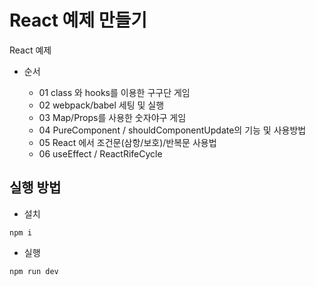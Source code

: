 # React 예제 만들기

React 예제

- 순서

    - 01 class 와 hooks를 이용한 구구단 게임
    - 02 webpack/babel 세팅 및 실행
    - 03 Map/Props를 사용한 숫자야구 게임
    - 04 PureComponent / shouldComponentUpdate의 기능 및 사용방법
    - 05 React 에서 조건문(삼항/보호)/반복문 사용법
    - 06 useEffect / ReactRifeCycle 

## 실행 방법

-  설치

```
npm i
```

-  실행

```
npm run dev
```
